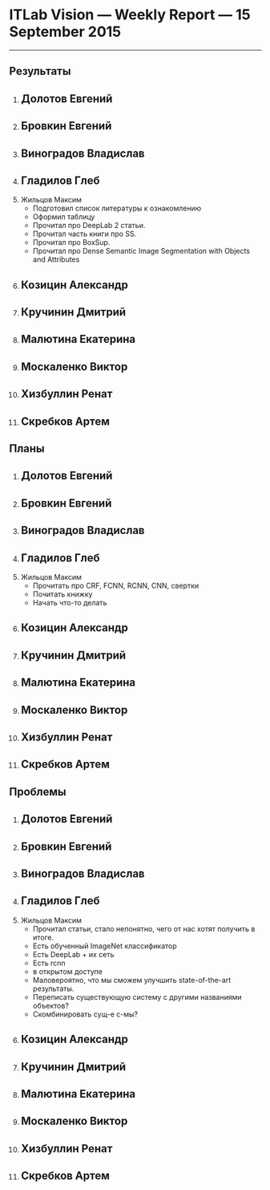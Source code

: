 # ITLab Vision — Weekly Report — 15 September 2015

----------------

## Результаты

  1. Долотов Евгений
     - 
  1. Бровкин Евгений
     - 
  1. Виноградов Владислав
     - 
  1. Гладилов Глеб
     - 
  1. Жильцов Максим
     - Подготовил список литературы к ознакомлению
     - Оформил таблицу
     - Прочитал про DeepLab 2 статьи.
     - Прочитал часть книги про SS.
     - Прочитал про BoxSup.
     - Прочитал про Dense Semantic Image Segmentation with Objects and Attributes
  1. Козицин Александр
     - 
  1. Кручинин Дмитрий
     - 
  1. Малютина Екатерина
     - 
  1. Москаленко Виктор
     - 
  1. Хизбуллин Ренат
     - 
  1. Скребков Артем
     - 

## Планы

  1. Долотов Евгений
     - 
  1. Бровкин Евгений
     - 
  1. Виноградов Владислав
     - 
  1. Гладилов Глеб
     - 
  1. Жильцов Максим
     - Прочитать про CRF, FCNN, RCNN, CNN, свертки
     - Почитать книжку
     - Начать что-то делать
  1. Козицин Александр
     - 
  1. Кручинин Дмитрий
     - 
  1. Малютина Екатерина
     - 
  1. Москаленко Виктор
     - 
  1. Хизбуллин Ренат
     - 
  1. Скребков Артем
     - 

## Проблемы

  1. Долотов Евгений
     - 
  1. Бровкин Евгений
     - 
  1. Виноградов Владислав
     - 
  1. Гладилов Глеб
     - 
  1. Жильцов Максим
     - Прочитал статьи, стало непонятно, чего от нас хотят получить в итоге.
     - Есть обученный ImageNet классификатор
     - Есть DeepLab + их сеть
     - Есть rcnn
     - в открытом доступе
     - Маловероятно, что мы сможем улучшить state-of-the-art результаты.
     - Переписать существующую систему с другими названиями объектов?
     - Скомбинировать сущ-е с-мы?
  1. Козицин Александр
     - 
  1. Кручинин Дмитрий
     - 
  1. Малютина Екатерина
     - 
  1. Москаленко Виктор
     - 
  1. Хизбуллин Ренат
     - 
  1. Скребков Артем
     - 

